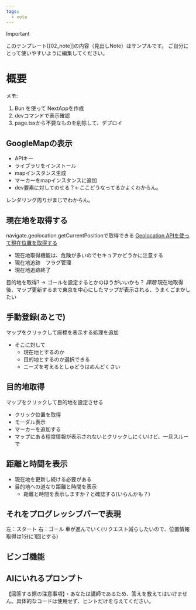 ```yaml
---
tags:
  - note
---
```

> [!IMPORTANT]
> このテンプレート[[02_note]]の内容（見出しNote）はサンプルです。
> ご自分にとって使いやすいように編集してください。

# 概要

メモ:
1. Bun を使って NextAppを作成
2. devコマンドで表示確認
3. page.tsxから不要なものを削除して、デプロイ


## GoogleMapの表示
- APIキー
- ライブラリをインストール
- mapインスタンス生成
- マーカーをmapインスタンスに追加
- dev要素に対してのせる？<-ここどうなってるかよくわからん。

レンダリング周りがまじでわからん。




## 現在地を取得する
navigate.geolocation.getCurrentPositionで取得できる
[Geolocation APIを使って現在位置を取得する](https://zenn.dev/sweflo/articles/8c34c081cb764c)

- 現在地取得機能は、危険が多いのでセキュアかどうかに注意する
- 現在地追跡　フラグ管理
- 現在地追跡終了　

目的地を取得? -> ゴールを設定するとかのほうがいいかも？
*課題*:現在地取得後、マップ更新するまで東京を中心にしたマップが表示される、うまくごまかしたい

## 手動登録(あとで)
マップをクリックして座標を表示する処理を追加
- そこに対して
	- 現在地とするのか
	- 目的地とするのか選択できる
	- ニーズを考えるとしゅどうはめんどくさい

## 目的地取得
マップをクリックして目的地を設定させる
- クリック位置を取得
- モーダル表示
- マーカーを追加する
- マップにある程度情報が表示されないとクリックしにくいけど、一旦スルーで

## 距離と時間を表示
- 現在地を更新し続ける必要がある
- 目的地への道なり距離と時間を表示
	- 距離と時間を表示しますか？と確認する(いらんかも？)

## それをプログレッシブバーで表現
左：スタート
右：ゴール
車が進んでいく(リクエスト減らしたいので、位置情報取得は1分に1回とする)

## ビンゴ機能


## AIにいれるプロンプト
【回答する際の注意事項】・あなたは講師であるため、答えを教えてはいけません。具体的なコードは使用せず、ヒントだけを与えてください。